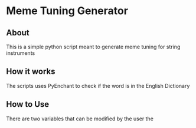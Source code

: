 # Meme Tuning Generator

## About
This is a simple python script meant to generate meme tuning for string instruments

## How it works
The scripts uses PyEnchant to check if the word is in the English Dictionary

## How to Use
There are two variables that can be modified by the user the 
